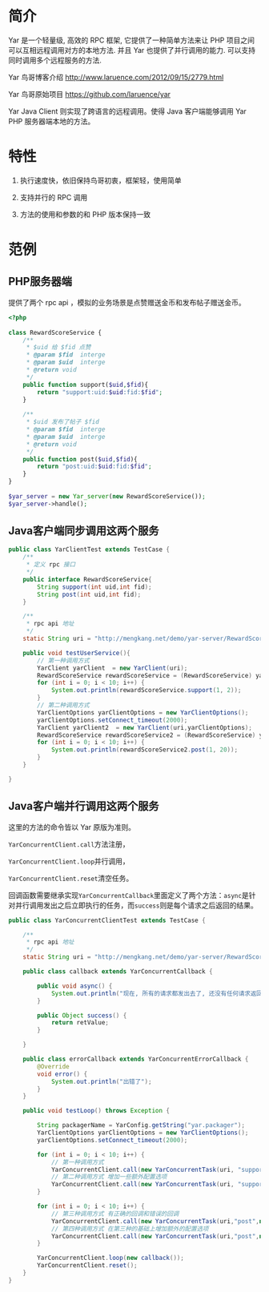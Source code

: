 # 简介
Yar 是一个轻量级, 高效的 RPC 框架, 它提供了一种简单方法来让 PHP 项目之间可以互相远程调用对方的本地方法. 并且 Yar 也提供了并行调用的能力. 可以支持同时调用多个远程服务的方法.

Yar 鸟哥博客介绍 http://www.laruence.com/2012/09/15/2779.html

Yar 鸟哥原始项目 https://github.com/laruence/yar

Yar Java Client 则实现了跨语言的远程调用。使得 Java 客户端能够调用 Yar PHP 服务器端本地的方法。

# 特性

1. 执行速度快，依旧保持鸟哥初衷，框架轻，使用简单

2. 支持并行的 RPC 调用

3. 方法的使用和参数的和 PHP 版本保持一致

# 范例

PHP服务器端
---
提供了两个 rpc api ，模拟的业务场景是点赞赠送金币和发布帖子赠送金币。

```php
<?php
 
class RewardScoreService {
    /**
     * $uid 给 $fid 点赞
     * @param $fid  interge
     * @param $uid  interge
     * @return void
     */
    public function support($uid,$fid){
        return "support:uid:$uid:fid:$fid";
    }
 
    /**
     * $uid 发布了帖子 $fid 
     * @param $fid  interge
     * @param $uid  interge
     * @return void
     */
    public function post($uid,$fid){
        return "post:uid:$uid:fid:$fid";
    }
}
 
$yar_server = new Yar_server(new RewardScoreService());
$yar_server->handle();
```
Java客户端同步调用这两个服务
---
```java
public class YarClientTest extends TestCase {
    /**
     * 定义 rpc 接口
     */
    public interface RewardScoreService{
        String support(int uid,int fid);
        String post(int uid,int fid);
    }

    /**
     * rpc api 地址
     */
    static String uri = "http://mengkang.net/demo/yar-server/RewardScoreService.php";

    public void testUserService(){
        // 第一种调用方式
        YarClient yarClient  = new YarClient(uri);
        RewardScoreService rewardScoreService = (RewardScoreService) yarClient.useService(RewardScoreService.class);
        for (int i = 0; i < 10; i++) {
            System.out.println(rewardScoreService.support(1, 2));
        }
        // 第二种调用方式
        YarClientOptions yarClientOptions = new YarClientOptions();
        yarClientOptions.setConnect_timeout(2000);
        YarClient yarClient2  = new YarClient(uri,yarClientOptions);
        RewardScoreService rewardScoreService2 = (RewardScoreService) yarClient2.useService(RewardScoreService.class);
        for (int i = 0; i < 10; i++) {
            System.out.println(rewardScoreService2.post(1, 20));
        }
    }

}
```
Java客户端并行调用这两个服务
---

这里的方法的命令皆以 Yar 原版为准则。

`YarConcurrentClient.call`方法注册，

`YarConcurrentClient.loop`并行调用，

`YarConcurrentClient.reset`清空任务。

回调函数需要继承实现`YarConcurrentCallback`里面定义了两个方法：`async`是针对并行调用发出之后立即执行的任务，而`success`则是每个请求之后返回的结果。
```java
public class YarConcurrentClientTest extends TestCase {

    /**
     * rpc api 地址
     */
    static String uri = "http://mengkang.net/demo/yar-server/RewardScoreService.php";

    public class callback extends YarConcurrentCallback {

        public void async() {
            System.out.println("现在, 所有的请求都发出去了, 还没有任何请求返回");
        }

        public Object success() {
            return retValue;
        }

    }

    public class errorCallback extends YarConcurrentErrorCallback {
        @Override
        void error() {
            System.out.println("出错了");
        }
    }

    public void testLoop() throws Exception {

        String packagerName = YarConfig.getString("yar.packager");
        YarClientOptions yarClientOptions = new YarClientOptions();
        yarClientOptions.setConnect_timeout(2000);

        for (int i = 0; i < 10; i++) {
            // 第一种调用方式
            YarConcurrentClient.call(new YarConcurrentTask(uri, "support", new Object[]{1, 2}, packagerName, new callback()));
            // 第二种调用方式 增加一些额外配置选项
            YarConcurrentClient.call(new YarConcurrentTask(uri, "support", new Object[]{1, 2}, packagerName, new callback(),yarClientOptions));
        }

        for (int i = 0; i < 10; i++) {
            // 第三种调用方式 有正确的回调和错误的回调
            YarConcurrentClient.call(new YarConcurrentTask(uri,"post",new Object[]{1,2},packagerName,new callback(),new errorCallback()));
            // 第四种调用方式 在第三种的基础上增加额外的配置选项
            YarConcurrentClient.call(new YarConcurrentTask(uri,"post",new Object[]{1,2},packagerName,new callback(),new errorCallback(),yarClientOptions));
        }

        YarConcurrentClient.loop(new callback());
        YarConcurrentClient.reset();
    }
}
```
